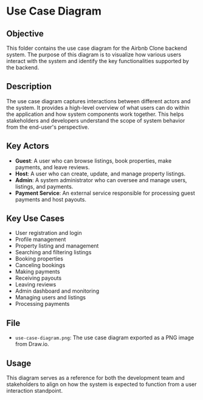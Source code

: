 # Use Case Diagram

## Objective
This folder contains the use case diagram for the Airbnb Clone backend system. The purpose of this diagram is to visualize how various users interact with the system and identify the key functionalities supported by the backend.

## Description
The use case diagram captures interactions between different actors and the system. It provides a high-level overview of what users can do within the application and how system components work together. This helps stakeholders and developers understand the scope of system behavior from the end-user's perspective.

## Key Actors
- **Guest**: A user who can browse listings, book properties, make payments, and leave reviews.
- **Host**: A user who can create, update, and manage property listings.
- **Admin**: A system administrator who can oversee and manage users, listings, and payments.
- **Payment Service**: An external service responsible for processing guest payments and host payouts.

## Key Use Cases
- User registration and login
- Profile management
- Property listing and management
- Searching and filtering listings
- Booking properties
- Canceling bookings
- Making payments
- Receiving payouts
- Leaving reviews
- Admin dashboard and monitoring
- Managing users and listings
- Processing payments

## File
- `use-case-diagram.png`: The use case diagram exported as a PNG image from Draw.io.

## Usage
This diagram serves as a reference for both the development team and stakeholders to align on how the system is expected to function from a user interaction standpoint.

